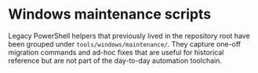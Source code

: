 # Windows maintenance scripts

Legacy PowerShell helpers that previously lived in the repository root have been grouped under
`tools/windows/maintenance/`. They capture one-off migration commands and ad-hoc fixes that are
useful for historical reference but are not part of the day-to-day automation toolchain.

